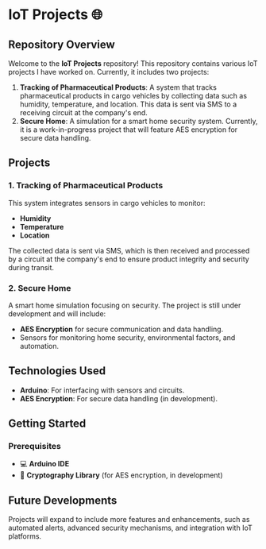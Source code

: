 # IoT Projects 🌐  

## Repository Overview  

Welcome to the **IoT Projects** repository! This repository contains various IoT projects I have worked on. Currently, it includes two projects:  

1. **Tracking of Pharmaceutical Products**: A system that tracks pharmaceutical products in cargo vehicles by collecting data such as humidity, temperature, and location. This data is sent via SMS to a receiving circuit at the company's end.  
2. **Secure Home**: A simulation for a smart home security system. Currently, it is a work-in-progress project that will feature AES encryption for secure data handling.  

## Projects  

### 1. **Tracking of Pharmaceutical Products**  

This system integrates sensors in cargo vehicles to monitor:
- **Humidity**  
- **Temperature**  
- **Location**  

The collected data is sent via SMS, which is then received and processed by a circuit at the company's end to ensure product integrity and security during transit.  

### 2. **Secure Home**  

A smart home simulation focusing on security. The project is still under development and will include:
- **AES Encryption** for secure communication and data handling.  
- Sensors for monitoring home security, environmental factors, and automation.  

## Technologies Used  

- **Arduino**: For interfacing with sensors and circuits.
- **AES Encryption**: For secure data handling (in development).  

## Getting Started  

### Prerequisites  

- 💻 **Arduino IDE**  
- 🔐 **Cryptography Library** (for AES encryption, in development)  

## Future Developments  

Projects will expand to include more features and enhancements, such as automated alerts, advanced security mechanisms, and integration with IoT platforms.  

